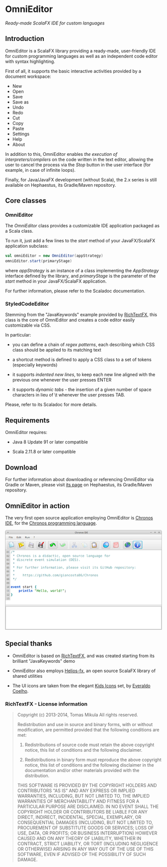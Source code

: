 # OmniEditor

*Ready-made ScalaFX IDE for custom languages*

## Introduction

OmniEditor is a ScalaFX library providing a ready-made, user-friendly IDE for custom programming languages as well as an independent code editor with syntax highlighting.

First of all, it supports the basic interactive activities provided by a document workspace:

 * New
 * Open
 * Save
 * Save as
 * Undo
 * Redo
 * Cut
 * Copy
 * Paste
 * Settings
 * Help
 * About

In addition to this, OmniEditor enables *the execution of interpreters/compilers* on the code written in the text editor, allowing the user to cancel the process via the *Stop* button in the user interface (for example, in case of infinite loops).

Finally, for Java/JavaFX development (without Scala), the 2.x series is still available on Hephaestus, its Gradle/Maven repository.


## Core classes

### OmniEditor

The *OmniEditor* class provides a customizable IDE application packaged as a Scala class.

To run it, just add a few lines to the *start* method of your JavaFX/ScalaFX application subclass:

```scala
val omniEditor = new OmniEditor(appStrategy)
omniEditor.start(primaryStage)
```

where *appStrategy* is an instance of a class implementing the *AppStrategy* interface defined by the library, and *primaryStage* is the parameter of the *start* method in your JavaFX/ScalaFX application.

For further information, please refer to the Scaladoc documentation.


### StyledCodeEditor

Stemming from the "JavaKeywords" example provided by [RichTextFX](https://github.com/TomasMikula/RichTextFX), this class is the core of OmniEditor and creates a code editor easily customizable via CSS.

In particular:

* you can define a chain of *regex patterns*, each describing which CSS class should be applied to its matching text

* a shortcut method is defined to apply a CSS class to a set of tokens (especially keywords)

* it supports *indented new lines*, to keep each new line aligned with the previous one whenever the user presses ENTER

* it supports *dynamic tabs* - the insertion of a given number of space characters in lieu of \\t whenever the user presses TAB.


Please, refer to its Scaladoc for more details.


## Requirements

OmniEditor requires:

* Java 8 Update 91 or later compatible

* Scala 2.11.8 or later compatible


## Download

For further information about downloading or referencing OmniEditor via Gradle or Maven, please visit [its page](https://bintray.com/giancosta86/Hephaestus/OmniEditor) on Hephaestus, its Gradle/Maven repository.


## OmniEditor in action

The very first open source application employing OmniEditor is [Chronos IDE](https://github.com/giancosta86/Chronos-IDE), for the [Chronos programming language](https://github.com/giancosta86/Chronos).

[![Chronos IDE - Screenshot](https://github.com/giancosta86/Chronos-IDE/blob/master/Screenshot.png)](https://github.com/giancosta86/Chronos-IDE)

## Special thanks

* OmniEditor is based on [RichTextFX](https://github.com/TomasMikula/RichTextFX), and was created starting from its brilliant "JavaKeywords" demo


* OmniEditor also employs [Helios-fx](https://github.com/giancosta86/Helios-fx), an open source ScalaFX library of shared utilities

* The UI icons are taken from the elegant [Kids Icons](http://www.iconarchive.com/show/kids-icons-icons-by-everaldo.1.html) set, by [Everaldo Coelho](http://www.everaldo.com/).



### RichTextFX - License information

>Copyright (c) 2013-2014, Tomas Mikula
>All rights reserved.
>
>Redistribution and use in source and binary forms, with or without modification, are permitted provided that the following conditions are met:
>
>1. Redistributions of source code must retain the above copyright notice, this list of conditions and the following disclaimer.
>
>2. Redistributions in binary form must reproduce the above copyright notice, this list of conditions and the following disclaimer in the documentation and/or other materials provided with the distribution.
>
>THIS SOFTWARE IS PROVIDED BY THE COPYRIGHT HOLDERS AND CONTRIBUTORS "AS IS" AND ANY EXPRESS OR IMPLIED WARRANTIES, INCLUDING, BUT NOT LIMITED TO, THE IMPLIED WARRANTIES OF MERCHANTABILITY AND FITNESS FOR A PARTICULAR PURPOSE ARE DISCLAIMED. IN NO EVENT SHALL THE COPYRIGHT HOLDER OR CONTRIBUTORS BE LIABLE FOR ANY DIRECT, INDIRECT, INCIDENTAL, SPECIAL, EXEMPLARY, OR CONSEQUENTIAL DAMAGES (INCLUDING, BUT NOT LIMITED TO, PROCUREMENT OF SUBSTITUTE GOODS OR SERVICES; LOSS OF USE, DATA, OR PROFITS; OR BUSINESS INTERRUPTION) HOWEVER CAUSED AND ON ANY THEORY OF LIABILITY, WHETHER IN CONTRACT, STRICT LIABILITY, OR TORT (INCLUDING NEGLIGENCE OR OTHERWISE) ARISING IN ANY WAY OUT OF THE USE OF THIS SOFTWARE, EVEN IF ADVISED OF THE POSSIBILITY OF SUCH DAMAGE.
